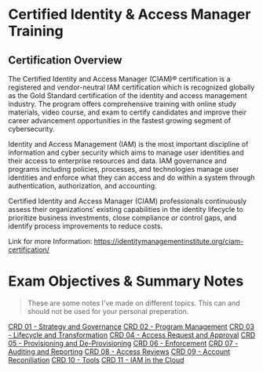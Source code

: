 # Certified Identity & Access Manager Training

## Certification Overview

The Certified Identity and Access Manager (CIAM)® certification is a registered and vendor-neutral IAM certification which is recognized globally as the Gold Standard certification of the identity and access management industry. The program offers comprehensive training with online study materials, video course, and exam to certify candidates and improve their career advancement opportunities in the fastest growing segment of cybersecurity.

Identity and Access Management (IAM) is the most important discipline of information and cyber security which aims to manage user identities and their access to enterprise resources and data. IAM governance and programs including policies, processes, and technologies manage user identities and enforce what they can access and do within a system through authentication, authorization, and accounting.

Certified Identity and Access Manager (CIAM) professionals continuously assess their organizations’ existing capabilities in the identity lifecycle to prioritize business investments, close compliance or control gaps, and identify process improvements to reduce costs.

Link for more Information: https://identitymanagementinstitute.org/ciam-certification/

# Exam Objectives & Summary Notes

> These are some notes I've made on different topics. This can and should not be used for your personal preperation. 

[CRD 01 - Strategy and Governance](CRD_01_Strategy_and_Governance.md)
[CRD 02 - Program Management](CRD_02_Program_Management.md)
[CRD 03 - Lifecycle and Transformation](CRD_03_Lifecycle_and_Transformation.md)
[CRD 04 - Access Request and Approval](CRD_04_Access_Request_and_Approval.md)
[CRD 05 - Provisioning and De-Provisioning](CRD_05_Provisioning_and_DeProvisioning.md)
[CRD 06 - Enforcement](CRD_06_Enforcement.md)
[CRD 07 - Auditing and Reporting](CRD_07_Auditing_and_Reporting.md)
[CRD 08 - Access Reviews](CRD_08_Access_Reviews.md)
[CRD 09 - Account Reconiliation](CRD_09_Account_Reconciliation.md)
[CRD 10 - Tools](CRD_10_Tools.md)
[CRD 11 - IAM in the Cloud](CRD_11_IAM_in_the_Cloud.md)